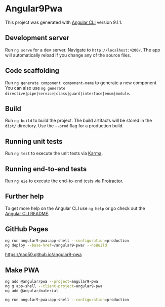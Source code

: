 # Angular9Pwa

This project was generated with [Angular CLI](https://github.com/angular/angular-cli) version 9.1.1.

## Development server

Run `ng serve` for a dev server. Navigate to `http://localhost:4200/`. The app will automatically reload if you change any of the source files.

## Code scaffolding

Run `ng generate component component-name` to generate a new component. You can also use `ng generate directive|pipe|service|class|guard|interface|enum|module`.

## Build

Run `ng build` to build the project. The build artifacts will be stored in the `dist/` directory. Use the `--prod` flag for a production build.

## Running unit tests

Run `ng test` to execute the unit tests via [Karma](https://karma-runner.github.io).

## Running end-to-end tests

Run `ng e2e` to execute the end-to-end tests via [Protractor](http://www.protractortest.org/).

## Further help

To get more help on the Angular CLI use `ng help` or go check out the [Angular CLI README](https://github.com/angular/angular-cli/blob/master/README.md).

## GitHub Pages

```sh
ng run angular9-pwa:app-shell --configuration=production
ng deploy --base-href=/angular9-pwa/ --noBuild
```

https://nao50.github.io/angular9-pwa


## Make PWA
```sh
ng add @angular/pwa --project=angular9-pwa
ng g app-shell --client-project=angular9-pwa
ng add @angular/material

ng run angular9-pwa:app-shell --configuration=production
```